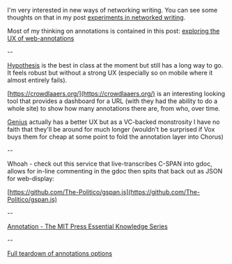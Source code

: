 ---
---

I'm very interested in new ways of networking writing. You can see some thoughts on that in my post [experiments in networked writing](https://sepiabrown.github.io/2018/01/05/networked-writing/).

Most of my thinking on annotations is contained in this post: [exploring the UX of web-annotations](https://sepiabrown.github.io/2019/02/12/annotations/)

--

[Hypothesis](https://web.hypothes.is/) is the best in class at the moment but still has a long way to go. It feels robust but without a strong UX (especially so on mobile where it almost entirely fails).

[https://crowdlaaers.org/](https://crowdlaaers.org/) is an interesting looking tool that provides a dashboard for a URL (with they had the ability to do a whole site) to show how many annotations there are, from who, over time.

[Genius](https://genius.com/web-annotator) actually has a better UX but as a VC-backed monstrosity I have no faith that they'll be around for much longer (wouldn't be surprised if Vox buys them for cheap at some point to fold the annotation layer into Chorus)

--

Whoah - check out this service that live-transcribes C-SPAN into gdoc, allows for in-line commenting in the gdoc then spits that back out as JSON for web-display:

[https://github.com/The-Politico/gspan.js](https://github.com/The-Politico/gspan.js)

--

[Annotation - The MIT Press Essential Knowledge Series](https://bookbook.pubpub.org/annotation)

--

[Full teardown of annotations options](https://beepb00p.xyz/annotating.html)
